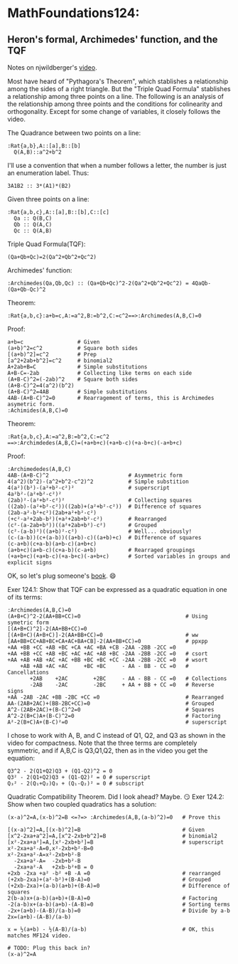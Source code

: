 # MathFoundations124:
## Heron's formal, Archimedes' function, and the TQF

Notes on njwildberger's [video](https://www.youtube.com/watch?v=iMWEiPuFhBQ).

Most have heard of "Pythagora's Theorem", which stablishes a relationship among the sides of a right triangle.
But the "Triple Quad Formula" stablishes a relationship among three points on a line.
The following is an analysis of the relationship among three points and the conditions for colinearity and orthogonality.
Except for some change of variables, it closely follows the video.

The Quadrance between two points on a line:
```
:Rat{a,b},A::[a],B::[b]
  Q(A,B)::a^2+b^2
```

I'll use a convention that when a number follows a letter,
the number is just an enumeration label.
Thus:
```
3A1B2 :: 3*(A1)*(B2)
```

Given three points on a line:
```
:Rat{a,b,c},A::[a],B::[b],C::[c]
  Qa :: Q(B,C)
  Qb :: Q(A,C)
  Qc :: Q(A,B)
```

Triple Quad Formula(TQF):
```
(Qa+Qb+Qc)=2(Qa^2+Qb^2+Qc^2)
```

Archimedes' function:
```
:Archimedes(Qa,Qb,Qc) :: (Qa+Qb+Qc)^2-2(Qa^2+Qb^2+Qc^2) = 4QaQb-(Qa+Qb-Qc)^2
```

Theorem:
```
:Rat{a,b,c}:a+b=c,A:=a^2,B:=b^2,C:=c^2==>:Archimedes(A,B,C)=0
```
Proof:
```
a+b=c                 # Given
(a+b)^2=c^2           # Square both sides
[(a+b)^2]=c^2         # Prep
[a^2+2ab+b^2]=c^2     # binomial2
A+2ab+B=C             # Simple substitutions
A+B-C=-2ab            # Collecting like terms on each side
(A+B-C)^2=(-2ab)^2    # Square both sides
(A+B-C)^2=4(a^2)(b^2)
(A+B-C)^2=4AB         # Simple substitutions
4AB-(A+B-C)^2=0       # Rearragement of terms, this is Archimedes asymetric form.
:Achimides(A,B,C)=0
```

Theorem:
```
:Rat{a,b,c},A:=a^2,B:=b^2,C:=c^2
==>:Archimdedes(A,B,C)=(+a+b+c)(+a+b-c)(+a-b+c)(-a+b+c)
```
Proof:
```
:Archimededes(A,B,C)
4AB-(A+B-C)^2                         # Asymmetric form
4(a^2)(b^2)-(a^2+b^2-c^2)^2           # Simple substition
4(a²)(b²)-(a²+b²-c²)²                 # superscript
4a²b²-(a²+b²-c²)²
(2ab)²-(a²+b²-c²)²                    # Collecting squares
((2ab)-(a²+b²-c²))((2ab)+(a²+b²-c²))  # Difference of squares
(2ab-a²-b²+c²)(2ab+a²+b²-c²)
(+c²-a²+2ab-b²)(+a²+2ab+b²-c²)        # Rearranged
(c²-(a-2ab+b²))((a²+2ab+b²)-c²)       # Grouped
(c²-(a-b)²)((a+b)²-c²)                # Well... obviously!
(c-(a-b))(c+(a-b))((a+b)-c)((a+b)+c)  # Difference of squares
(c-a+b)(c+a-b)(a+b-c)(a+b+c)
(a+b+c)(a+b-c)(c+a-b)(c-a+b)          # Rearraged groupings
(+a+b+c)(+a+b-c)(+a-b+c)(-a+b+c)      # Sorted variables in groups and explicit signs
```

OK, so let's plug someone's [book](http://www.amazon.com/Divine-Proportions-Rational-Trigonometry-Universal/dp/097574920X).
:smile:

Exer 124.1: Show that TQF can be expressed as a quadratic equation in one of its terms:
```
:Archimedes(A,B,C)=0
(A+B+C)^2-2(AA+BB+CC)=0                                 # Using symetric form
[(A+B+C)^2]-2(AA+BB+CC)=0
[(A+B+C)(A+B+C)]-2(AA+BB+CC)=0                          # ww
[AA+BB+CC+AB+BC+CA+AC+BA+CB]-2(AA+BB+CC)=0              # ppxpp
+AA +BB +CC +AB +BC +CA +AC +BA +CB -2AA -2BB -2CC =0
+AA +BB +CC +AB +BC +AC +AC +AB +BC -2AA -2BB -2CC =0   # csort
+AA +AB +AB +AC +AC +BB +BC +BC +CC -2AA -2BB -2CC =0   # wsort
    +AB +AB +AC +AC     +BC +BC     - AA - BB - CC =0   # Cancellations
       +2AB    +2AC        +2BC     - AA - BB - CC =0   # Collections
       -2AB    -2AC        -2BC     + AA + BB + CC =0   # Reverse signs
+AA -2AB -2AC +BB -2BC +CC =0                           # Rearranged
AA-(2AB+2AC)+(BB-2BC+CC)=0                              # Grouped
A^2-(2AB+2AC)+(B-C)^2=0                                 # Squares
A^2-2(B+C)A+(B-C)^2=0                                   # Factoring
A²-2(B+C)A+(B-C)²=0                                     # superscript
```
I chose to work with A, B, and C instead of Q1, Q2, and Q3 as shown in the video for compactness.
Note that the three terms are completely symmetric, and
if A,B,C is Q3,Q1,Q2, then as in the video you get the equation:
```
Q3^2 - 2(Q1+Q2)Q3 + (Q1-Q2)^2 = 0
Q3² - 2(Q1+Q2)Q3 + (Q1-Q2)² = 0 # superscript
Q₃² - 2(Q₁+Q₂)Q₃ + (Q₁-Q₂)² = 0 # subscript
```

Quadratic Compatibility Theorem.
Did I look ahead?  Maybe.  :smirk:
Exer 124.2:  Show when two coupled quadratics has a solution:
```
(x-a)^2=A,(x-b)^2=B <=?=> :Archimedes(A,B,(a-b)^2)=0   # Prove this

[(x-a)^2]=A,[(x-b)^2]=B                                # Given
[x^2-2xa+a^2]=A,[x^2-2xb+b^2]=B                        # binomial2
[x²-2xa+a²]=A,[x²-2xb+b²]=B                            # superscript
x²-2xa+a²-A=0,x²-2xb+b²-B=0
x²-2xa+a²-A=x²-2xb+b²-B
  -2xa+a²-A=  -2xb+b²-B
  -2xa+a²-A   +2xb-b²+B = 0
+2xb -2xa +a² -b² +B -A =0                             # rearranged
(+2xb-2xa)+(a²-b²)+(B-A)=0                             # Grouped
(+2xb-2xa)+(a-b)(a+b)+(B-A)=0                          # Difference of squares
2(b-a)x+(a-b)(a+b)+(B-A)=0                             # Factoring
-2(a-b)x+(a-b)(a+b)-(A-B)=0                            # Sorting terms
-2x+(a+b)-(A-B)/(a-b)=0                                # Divide by a-b
2x=(a+b)-(A-B)/(a-b)

x = ½(a+b) - ½(A-B)/(a-b)                              # OK, this matches MF124 video.

# TODO: Plug this back in?
(x-a)^2=A
```
